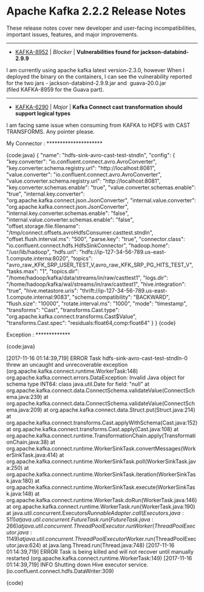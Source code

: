 
<!---
# Licensed to the Apache Software Foundation (ASF) under one
# or more contributor license agreements.  See the NOTICE file
# distributed with this work for additional information
# regarding copyright ownership.  The ASF licenses this file
# to you under the Apache License, Version 2.0 (the
# "License"); you may not use this file except in compliance
# with the License.  You may obtain a copy of the License at
#
#     http://www.apache.org/licenses/LICENSE-2.0
#
# Unless required by applicable law or agreed to in writing, software
# distributed under the License is distributed on an "AS IS" BASIS,
# WITHOUT WARRANTIES OR CONDITIONS OF ANY KIND, either express or implied.
# See the License for the specific language governing permissions and
# limitations under the License.
-->
# Apache Kafka  2.2.2 Release Notes

These release notes cover new developer and user-facing incompatibilities, important issues, features, and major improvements.


---

* [KAFKA-8952](https://issues.apache.org/jira/browse/KAFKA-8952) | *Blocker* | **Vulnerabilities found for jackson-databind-2.9.9**

I am currently using apache kafka latest version-2.3.0, however When I deployed the binary on the containers, I can see the vulnerability reported for the two jars - jackson-databind-2.9.9.jar and  guava-20.0.jar (filed KAFKA-8959 for the Guava part).


---

* [KAFKA-6290](https://issues.apache.org/jira/browse/KAFKA-6290) | *Major* | **Kafka Connect cast transformation should support logical types**

I am facing same issue when consuming from KAFKA to HDFS with CAST TRANSFORMS. Any pointer please.

My Connector :
\*\*\*\*\*\*\*\*\*\*\*\*\*\*\*\*\*\*\*\*\*

{code:java}
{
 "name": "hdfs-sink-avro-cast-test-stndln",
 "config": {
  "key.converter": "io.confluent.connect.avro.AvroConverter",
  "key.converter.schema.registry.url": "http://localhost:8081",
  "value.converter": "io.confluent.connect.avro.AvroConverter",
  "value.converter.schema.registry.url": "http://localhost:8081",
  "key.converter.schemas.enable": "true",
  "value.converter.schemas.enable": "true",
  "internal.key.converter": "org.apache.kafka.connect.json.JsonConverter",
  "internal.value.converter": "org.apache.kafka.connect.json.JsonConverter",
  "internal.key.converter.schemas.enable": "false",
  "internal.value.converter.schemas.enable": "false",
  "offset.storage.file.filename": "/tmp/connect.offsets.avroHdfsConsumer.casttest.stndln",
  "offset.flush.interval.ms": "500",
  "parse.key": "true",
  "connector.class": "io.confluent.connect.hdfs.HdfsSinkConnector",
  "hadoop.home": "/usr/lib/hadoop",
  "hdfs.url": "hdfs://ip-127-34-56-789.us-east-1.compute.interna:8020",
  "topics": "avro\_raw\_KFK\_SRP\_USER\_TEST\_V,avro\_raw\_KFK\_SRP\_PG\_HITS\_TEST\_V",
  "tasks.max": "1",
  "topics.dir": "/home/hadoop/kafka/data/streams/in/raw/casttest1",
  "logs.dir": "/home/hadoop/kafka/wal/streams/in/raw/casttest1",
  "hive.integration": "true",
  "hive.metastore.uris": "thrift://ip-127-34-56-789.us-east-1.compute.internal:9083",
  "schema.compatibility": "BACKWARD",
  "flush.size": "10000",
  "rotate.interval.ms": "1000",
  "mode": "timestamp",
  "transforms": "Cast",
  "transforms.Cast.type": "org.apache.kafka.connect.transforms.Cast$Value",
  "transforms.Cast.spec": "residuals:float64,comp:float64"
 }
}
{code}

Exception :
\*\*\*\*\*\*\*\*\*\*\*\*\*

{code:java}

[2017-11-16 01:14:39,719] ERROR Task hdfs-sink-avro-cast-test-stndln-0 threw an uncaught and unrecoverable exception (org.apache.kafka.connect.runtime.WorkerTask:148)
org.apache.kafka.connect.errors.DataException: Invalid Java object for schema type INT64: class java.util.Date for field: "null"
        at org.apache.kafka.connect.data.ConnectSchema.validateValue(ConnectSchema.java:239)
        at org.apache.kafka.connect.data.ConnectSchema.validateValue(ConnectSchema.java:209)
        at org.apache.kafka.connect.data.Struct.put(Struct.java:214)
        at org.apache.kafka.connect.transforms.Cast.applyWithSchema(Cast.java:152)
        at org.apache.kafka.connect.transforms.Cast.apply(Cast.java:108)
        at org.apache.kafka.connect.runtime.TransformationChain.apply(TransformationChain.java:38)
        at org.apache.kafka.connect.runtime.WorkerSinkTask.convertMessages(WorkerSinkTask.java:414)
        at org.apache.kafka.connect.runtime.WorkerSinkTask.poll(WorkerSinkTask.java:250)
        at org.apache.kafka.connect.runtime.WorkerSinkTask.iteration(WorkerSinkTask.java:180)
        at org.apache.kafka.connect.runtime.WorkerSinkTask.execute(WorkerSinkTask.java:148)
        at org.apache.kafka.connect.runtime.WorkerTask.doRun(WorkerTask.java:146)
        at org.apache.kafka.connect.runtime.WorkerTask.run(WorkerTask.java:190)
        at java.util.concurrent.Executors$RunnableAdapter.call(Executors.java:511)
        at java.util.concurrent.FutureTask.run(FutureTask.java:266)
        at java.util.concurrent.ThreadPoolExecutor.runWorker(ThreadPoolExecutor.java:1149)
        at java.util.concurrent.ThreadPoolExecutor$Worker.run(ThreadPoolExecutor.java:624)
        at java.lang.Thread.run(Thread.java:748)
[2017-11-16 01:14:39,719] ERROR Task is being killed and will not recover until manually restarted (org.apache.kafka.connect.runtime.WorkerTask:149)
[2017-11-16 01:14:39,719] INFO Shutting down Hive executor service. (io.confluent.connect.hdfs.DataWriter:309)

{code}



